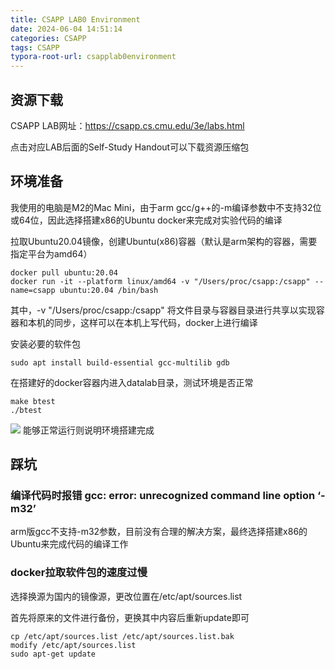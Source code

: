 ```yaml
---
title: CSAPP LAB0 Environment
date: 2024-06-04 14:51:14
categories: CSAPP
tags: CSAPP
typora-root-url: csapplab0environment
---
```


## 资源下载

CSAPP LAB网址：https://csapp.cs.cmu.edu/3e/labs.html

点击对应LAB后面的Self-Study Handout可以下载资源压缩包

## 环境准备

我使用的电脑是M2的Mac Mini，由于arm gcc/g++的-m编译参数中不支持32位或64位，因此选择搭建x86的Ubuntu docker来完成对实验代码的编译

拉取Ubuntu20.04镜像，创建Ubuntu(x86)容器（默认是arm架构的容器，需要指定平台为amd64）

```shell
docker pull ubuntu:20.04
docker run -it --platform linux/amd64 -v "/Users/proc/csapp:/csapp" --name=csapp ubuntu:20.04 /bin/bash
```

其中，-v "/Users/proc/csapp:/csapp" 将文件目录与容器目录进行共享以实现容器和本机的同步，这样可以在本机上写代码，docker上进行编译

安装必要的软件包

```shell
sudo apt install build-essential gcc-multilib gdb
```

在搭建好的docker容器内进入datalab目录，测试环境是否正常

```shell
make btest
./btest
```

![](EnvironmentTest.png)
能够正常运行则说明环境搭建完成

## 踩坑
### 编译代码时报错 gcc: error: unrecognized command line option ‘-m32’

arm版gcc不支持-m32参数，目前没有合理的解决方案，最终选择搭建x86的Ubuntu来完成代码的编译工作

### docker拉取软件包的速度过慢

选择换源为国内的镜像源，更改位置在/etc/apt/sources.list 

首先将原来的文件进行备份，更换其中内容后重新update即可

```shell
cp /etc/apt/sources.list /etc/apt/sources.list.bak
modify /etc/apt/sources.list 
sudo apt-get update
```